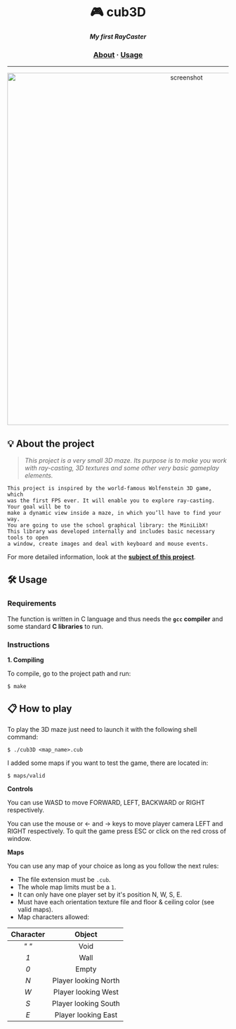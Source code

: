 <h1 align="center">
	🎮 cub3D
</h1>

<p align="center">
	<b><i>My first RayCaster</i></b><br>
</p>

<h3 align="center">
	<a href="#%EF%B8%8F-about">About</a>
	<span> · </span>
	<a href="#%EF%B8%8F-usage">Usage</a>
</h3>

---
<p align="center">
	<img width="800" alt="screenshot" src="https://github.com/mhernangilp/cub3D/assets/123759990/9d827368-af49-42a1-bf5a-f45bf29bb3f4">
</p>


## 💡 About the project

> _This project is a very small 3D maze.
Its purpose is to make you work with ray-casting, 3D textures and some other very basic gameplay elements._

	This project is inspired by the world-famous Wolfenstein 3D game, which
	was the first FPS ever. It will enable you to explore ray-casting. Your goal will be to
	make a dynamic view inside a maze, in which you’ll have to find your way.
	You are going to use the school graphical library: the MiniLibX!
	This library was developed internally and includes basic necessary tools to open
	a window, create images and deal with keyboard and mouse events.

For more detailed information, look at the [**subject of this project**](https://github.com/mhernangilp/cub3D/blob/master/en.subject.cub3d.pdf).


## 🛠️ Usage

### Requirements

The function is written in C language and thus needs the **`gcc` compiler** and some standard **C libraries** to run.

### Instructions

**1. Compiling**

To compile, go to the project path and run:

```shell
$ make
```

## 📋 How to play

To play the 3D maze just need to launch it with the following shell command:

```shell
$ ./cub3D <map_name>.cub
```

I added some maps if you want to test the game, there are located in:

```shell
$ maps/valid
```

**Controls**

You can use WASD to move FORWARD, LEFT, BACKWARD or RIGHT respectively.

You can use the mouse or <- and -> keys to move player camera LEFT and RIGHT respectively.
To quit the game press ESC or click on the red cross of window.

**Maps**

You can use any map of your choice as long as you follow the next rules:

* The file extension must be `.cub`.
* The whole map limits must be a `1`.
* It can only have one player set by it's position N, W, S, E.
* Must have each orientation texture file and floor & ceiling color (see valid maps).
* Map characters allowed:

|  Character  |          Object          |
|:-----------:|:------------------------:|
|    *" "*    | Void                     |
|     *1*     | Wall                     |
|     *0*     | Empty                    |
|     *N*     | Player looking North     |
|     *W*     | Player looking West      |
|     *S*     | Player looking South     |
|     *E*     | Player looking East      |
